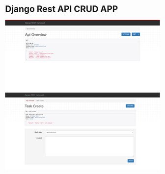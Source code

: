 <!--
    Title: Django Rest API CRUD
    Author: somerongit (Someron Bakuli) 
-->
# Django Rest API CRUD APP
<img src="https://raw.githubusercontent.com/somerongit/somerongit/main/img/project/DJrestAPI2.png">
<img src="https://raw.githubusercontent.com/somerongit/somerongit/main/img/project/DJrestAPI.png">

<!--
    Title: Django Rest API CRUD
    Author: somerongit (Someron Bakuli) 
-->
